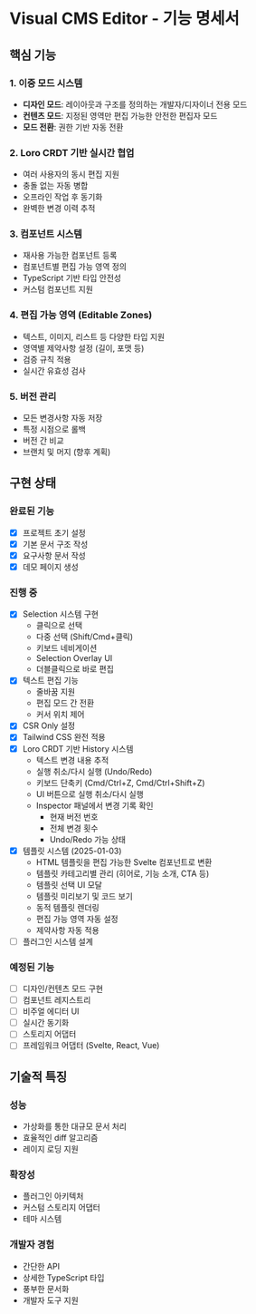 # Visual CMS Editor - 기능 명세서

## 핵심 기능

### 1. 이중 모드 시스템

- **디자인 모드**: 레이아웃과 구조를 정의하는 개발자/디자이너 전용 모드
- **컨텐츠 모드**: 지정된 영역만 편집 가능한 안전한 편집자 모드
- **모드 전환**: 권한 기반 자동 전환

### 2. Loro CRDT 기반 실시간 협업

- 여러 사용자의 동시 편집 지원
- 충돌 없는 자동 병합
- 오프라인 작업 후 동기화
- 완벽한 변경 이력 추적

### 3. 컴포넌트 시스템

- 재사용 가능한 컴포넌트 등록
- 컴포넌트별 편집 가능 영역 정의
- TypeScript 기반 타입 안전성
- 커스텀 컴포넌트 지원

### 4. 편집 가능 영역 (Editable Zones)

- 텍스트, 이미지, 리스트 등 다양한 타입 지원
- 영역별 제약사항 설정 (길이, 포맷 등)
- 검증 규칙 적용
- 실시간 유효성 검사

### 5. 버전 관리

- 모든 변경사항 자동 저장
- 특정 시점으로 롤백
- 버전 간 비교
- 브랜치 및 머지 (향후 계획)

## 구현 상태

### 완료된 기능

- [x] 프로젝트 초기 설정
- [x] 기본 문서 구조 작성
- [x] 요구사항 문서 작성
- [x] 데모 페이지 생성

### 진행 중

- [x] Selection 시스템 구현
  - 클릭으로 선택
  - 다중 선택 (Shift/Cmd+클릭)
  - 키보드 네비게이션
  - Selection Overlay UI
  - 더블클릭으로 바로 편집
- [x] 텍스트 편집 기능
  - 줄바꿈 지원
  - 편집 모드 간 전환
  - 커서 위치 제어
- [x] CSR Only 설정
- [x] Tailwind CSS 완전 적용
- [x] Loro CRDT 기반 History 시스템
  - 텍스트 변경 내용 추적
  - 실행 취소/다시 실행 (Undo/Redo)
  - 키보드 단축키 (Cmd/Ctrl+Z, Cmd/Ctrl+Shift+Z)
  - UI 버튼으로 실행 취소/다시 실행
  - Inspector 패널에서 변경 기록 확인
    - 현재 버전 번호
    - 전체 변경 횟수
    - Undo/Redo 가능 상태
- [x] 템플릿 시스템 (2025-01-03)
  - HTML 템플릿을 편집 가능한 Svelte 컴포넌트로 변환
  - 템플릿 카테고리별 관리 (히어로, 기능 소개, CTA 등)
  - 템플릿 선택 UI 모달
  - 템플릿 미리보기 및 코드 보기
  - 동적 템플릿 렌더링
  - 편집 가능 영역 자동 설정
  - 제약사항 자동 적용
- [ ] 플러그인 시스템 설계

### 예정된 기능

- [ ] 디자인/컨텐츠 모드 구현
- [ ] 컴포넌트 레지스트리
- [ ] 비주얼 에디터 UI
- [ ] 실시간 동기화
- [ ] 스토리지 어댑터
- [ ] 프레임워크 어댑터 (Svelte, React, Vue)

## 기술적 특징

### 성능

- 가상화를 통한 대규모 문서 처리
- 효율적인 diff 알고리즘
- 레이지 로딩 지원

### 확장성

- 플러그인 아키텍처
- 커스텀 스토리지 어댑터
- 테마 시스템

### 개발자 경험

- 간단한 API
- 상세한 TypeScript 타입
- 풍부한 문서화
- 개발자 도구 지원
